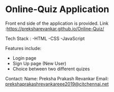 # Online-Quiz Application

Front end side of the application is provided.
Link :https://preksharevankar.github.io/Online-Quiz/

Tech Stack : 
-HTML
-CSS 
-JavaScript

Features include:
- Login page
- Sign Up page (New User)
- Choice between two different quizes

Contact:
Name: Preksha Prakash Revankar
Email: prekshaprakashrevankareee2019@citchennai.net

